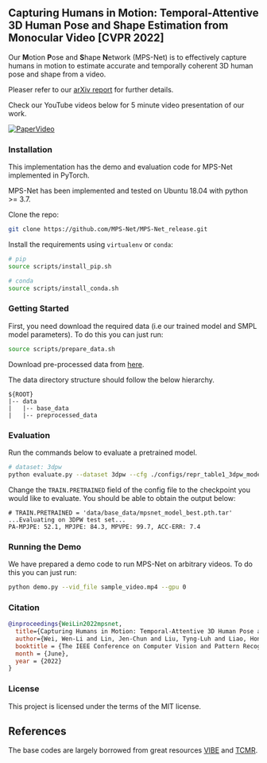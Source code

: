 ## Capturing Humans in Motion: Temporal-Attentive 3D Human Pose and Shape Estimation from Monocular Video [CVPR 2022]

Our **M**otion **P**ose and **S**hape **N**etwork (MPS-Net) is to effectively capture humans in motion to estimate accurate and temporally coherent 3D human pose and shape from a video.

Pleaser refer to our [arXiv report](https://arxiv.org/abs/2203.08534) for further details.

Check our YouTube videos below for 5 minute video presentation of our work.

[![PaperVideo](https://github.com/MPS-Net/MPS-Net_release/blob/main/Fig.png)](https://www.youtube.com/watch?v=lBZikM1vM60)

### Installation

This implementation has the demo and evaluation code for MPS-Net implemented in PyTorch.

MPS-Net has been implemented and tested on Ubuntu 18.04 with python >= 3.7. 

Clone the repo:
```bash
git clone https://github.com/MPS-Net/MPS-Net_release.git
```

Install the requirements using `virtualenv` or `conda`:
```bash
# pip
source scripts/install_pip.sh

# conda
source scripts/install_conda.sh
```

### Getting Started

First, you need download the required data (i.e our trained model and SMPL model parameters). To do this you can just run:

```bash
source scripts/prepare_data.sh
```

Download pre-processed data from [here](https://drive.google.com/drive/folders/1YTdq-9vP3E_eGDZXhxbHmxqDY6UIN_Cb?usp=sharing).

The data directory structure should follow the below hierarchy.
```
${ROOT}  
|-- data  
|   |-- base_data  
|   |-- preprocessed_data  
```

### Evaluation

Run the commands below to evaluate a pretrained model.
```bash
# dataset: 3dpw
python evaluate.py --dataset 3dpw --cfg ./configs/repr_table1_3dpw_model.yaml --gpu 0
```

Change the `TRAIN.PRETRAINED` field of the config file to the checkpoint you would like to evaluate.
You should be able to obtain the output below:

```shell script
# TRAIN.PRETRAINED = 'data/base_data/mpsnet_model_best.pth.tar'
...Evaluating on 3DPW test set...
PA-MPJPE: 52.1, MPJPE: 84.3, MPVPE: 99.7, ACC-ERR: 7.4
```

### Running the Demo

We have prepared a demo code to run MPS-Net on arbitrary videos. 
To do this you can just run:

```bash
python demo.py --vid_file sample_video.mp4 --gpu 0
```

### Citation

```bibtex
@inproceedings{WeiLin2022mpsnet,
  title={Capturing Humans in Motion: Temporal-Attentive 3D Human Pose and Shape Estimation from Monocular Video},
  author={Wei, Wen-Li and Lin, Jen-Chun and Liu, Tyng-Luh and Liao, Hong-Yuan Mark},
  booktitle = {The IEEE Conference on Computer Vision and Pattern Recognition (CVPR)},
  month = {June},
  year = {2022}
}
```

### License
This project is licensed under the terms of the MIT license.

## References
The base codes are largely borrowed from great resources [VIBE](https://github.com/mkocabas/VIBE) and [TCMR](https://github.com/hongsukchoi/TCMR_RELEASE).
